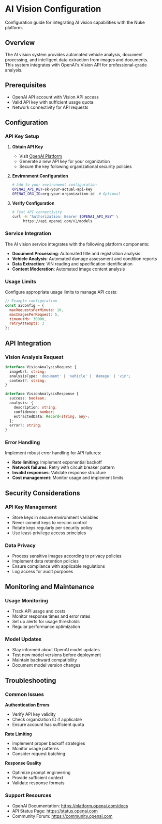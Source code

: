# AI Vision Configuration

Configuration guide for integrating AI vision capabilities with the Nuke platform.

## Overview

The AI vision system provides automated vehicle analysis, document processing, and intelligent data extraction from images and documents. This system integrates with OpenAI's Vision API for professional-grade analysis.

## Prerequisites

- OpenAI API account with Vision API access
- Valid API key with sufficient usage quota
- Network connectivity for API requests

## Configuration

### API Key Setup

1. **Obtain API Key**
   - Visit [OpenAI Platform](https://platform.openai.com/api-keys)
   - Generate a new API key for your organization
   - Secure the key following organizational security policies

2. **Environment Configuration**
   ```bash
   # Add to your environment configuration
   OPENAI_API_KEY=sk-your-actual-api-key
   OPENAI_ORG_ID=org-your-organization-id  # Optional
   ```

3. **Verify Configuration**
   ```bash
   # Test API connectivity
   curl -H "Authorization: Bearer $OPENAI_API_KEY" \
        https://api.openai.com/v1/models
   ```

### Service Integration

The AI vision service integrates with the following platform components:

- **Document Processing**: Automated title and registration analysis
- **Vehicle Analysis**: Automated damage assessment and condition reports
- **Data Extraction**: VIN reading and specification identification
- **Content Moderation**: Automated image content analysis

### Usage Limits

Configure appropriate usage limits to manage API costs:

```javascript
// Example configuration
const aiConfig = {
  maxRequestsPerMinute: 10,
  maxImagesPerRequest: 5,
  timeoutMs: 30000,
  retryAttempts: 3
};
```

## API Integration

### Vision Analysis Request

```typescript
interface VisionAnalysisRequest {
  imageUrl: string;
  analysisType: 'document' | 'vehicle' | 'damage' | 'vin';
  context?: string;
}

interface VisionAnalysisResponse {
  success: boolean;
  analysis: {
    description: string;
    confidence: number;
    extractedData: Record<string, any>;
  };
  error?: string;
}
```

### Error Handling

Implement robust error handling for API failures:

- **Rate limiting**: Implement exponential backoff
- **Network failures**: Retry with circuit breaker pattern
- **Invalid responses**: Validate response structure
- **Cost management**: Monitor usage and implement limits

## Security Considerations

### API Key Management
- Store keys in secure environment variables
- Never commit keys to version control
- Rotate keys regularly per security policy
- Use least-privilege access principles

### Data Privacy
- Process sensitive images according to privacy policies
- Implement data retention policies
- Ensure compliance with applicable regulations
- Log access for audit purposes

## Monitoring and Maintenance

### Usage Monitoring
- Track API usage and costs
- Monitor response times and error rates
- Set up alerts for usage thresholds
- Regular performance optimization

### Model Updates
- Stay informed about OpenAI model updates
- Test new model versions before deployment
- Maintain backward compatibility
- Document model version changes

## Troubleshooting

### Common Issues

**Authentication Errors**
- Verify API key validity
- Check organization ID if applicable
- Ensure account has sufficient quota

**Rate Limiting**
- Implement proper backoff strategies
- Monitor usage patterns
- Consider request batching

**Response Quality**
- Optimize prompt engineering
- Provide sufficient context
- Validate response formats

### Support Resources

- OpenAI Documentation: https://platform.openai.com/docs
- API Status Page: https://status.openai.com
- Community Forum: https://community.openai.com